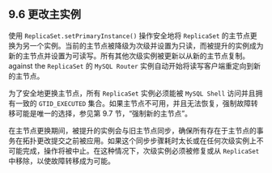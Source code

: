 ## 9.6 更改主实例

使用 `ReplicaSet.setPrimaryInstance()` 操作安全地将 `ReplicaSet` 的主节点更换为另一个实例。当前的主节点被降级为次级并设置为只读，而被提升的实例成为新的主节点并设置为可读写。所有其他次级实例被更新以从新的主节点复制。 against the `ReplicaSet` 的 `MySQL Router` 实例自动开始将读写客户端重定向到新的主节点。

为了安全地更换主节点，所有 `ReplicaSet` 实例必须能被 `MySQL Shell` 访问并且拥有一致的 `GTID_EXECUTED` 集合。如果主节点不可用，并且无法恢复，强制故障转移可能是唯一的选择，参见第 9.7 节，“强制新的主节点”。

在主节点更换期间，被提升的实例会与旧主节点同步，确保所有存在于主节点的事务在拓扑更改提交之前被应用。如果这个同步步骤耗时太长或在任何次级实例上不可能完成，操作将被中止。在这种情况下，次级实例必须被修复或从 `ReplicaSet` 中移除，以使故障转移成为可能。